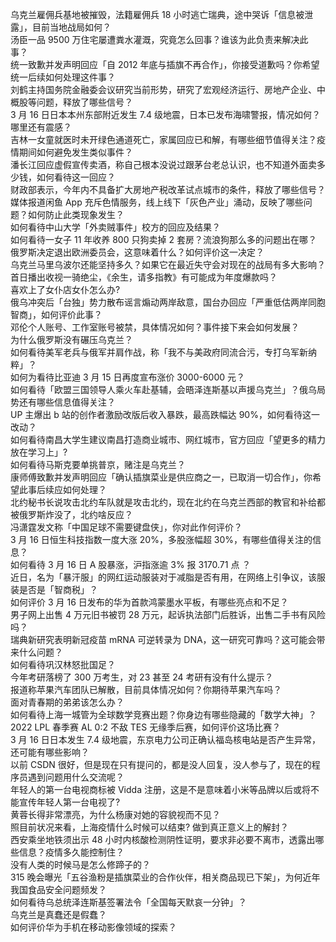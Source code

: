 乌克兰雇佣兵基地被摧毁，法籍雇佣兵 18 小时逃亡瑞典，途中哭诉「信息被泄露」，目前当地战局如何？  
汤臣一品 9500 万住宅屡遭粪水灌溉，究竟怎么回事？谁该为此负责来解决此事？  
统一致歉并发声明回应「自 2012 年底与插旗不再合作」，你接受道歉吗？你希望统一后续如何处理这件事？  
刘鹤主持国务院金融委会议研究当前形势，研究了宏观经济运行、房地产企业、中概股等问题，释放了哪些信号？  
3 月 16 日日本本州东部附近发生 7.4 级地震，日本已发布海啸警报，情况如何？哪里还有震感？  
吉林一女童就医时未开绿色通道死亡，家属回应已和解，有哪些细节值得关注？疫情期间如何避免发生类似事件？  
潘长江回应虚假宣传卖酒，称自己根本没说过跟茅台老总认识，也不知道外面卖多少钱，如何看待这一回应？  
财政部表示，今年内不具备扩大房地产税改革试点城市的条件，释放了哪些信号？  
媒体报道闲鱼 App 充斥色情服务，线上线下「灰色产业」涌动，反映了哪些问题？如何防止此类现象发生？  
如何看待中山大学「外卖贼事件」校方的回应及结果？  
如何看待一女子 11 年收养 800 只狗卖掉 2 套房？流浪狗那么多的问题出在哪？  
俄罗斯决定退出欧洲委员会，这意味着什么？如何评价这一决定？  
乌克兰马里乌波尔还能坚持多久？如果它在最近失守会对现在的战局有多大影响？  
首日播出收视一骑绝尘，《余生，请多指教》有可能成为年度爆款吗？  
喜欢上了女仆店女仆怎么办?  
俄乌冲突后「台独」势力散布谣言煽动两岸敌意，国台办回应「严重低估两岸同胞智商」，如何评价此事？  
邓伦个人账号、工作室账号被禁，具体情况如何？事件接下来会如何发展？  
为什么俄罗斯没有碾压乌克兰？  
如何看待美军老兵与俄军并肩作战，称「我不与美政府同流合污，专打乌军新纳粹」？  
如何为看待比亚迪 3 月 15 日再度宣布涨价 3000-6000 元？  
如何看待「欧盟三国领导人乘火车赴基辅，会晤泽连斯基以声援乌克兰」？俄乌局势还有哪些信息值得关注？  
UP 主爆出 b 站的创作者激励改版后收入暴跌，最高跌幅达 90%，如何看待这一改动？  
如何看待南昌大学生建议南昌打造商业城市、网红城市，官方回应「望更多的精力放在学习上」?  
如何看待马斯克要单挑普京，赌注是乌克兰？  
康师傅致歉并发声明回应「确认插旗菜业是供应商之一，已取消一切合作」，你希望此事后续应如何处理？  
北约秘书长说攻击北约车队就是攻击北约，现在北约在乌克兰西部的教官和补给都被俄罗斯炸没了，北约啥反应？  
冯潇霆发文称「中国足球不需要键盘侠」，你对此作何评价？  
3 月 16 日恒生科技指数一度大涨 20%，多股涨幅超 30%，有哪些值得关注的信息？  
如何看待 3 月 16 日 A 股暴涨，沪指涨逾 3% 报 3170.71 点 ？  
近日，名为「暴汗服」的网红运动服装对于减脂是否有用，在网络上引争议，该服装是否是「智商税」？  
如何评价 3 月 16 日发布的华为首款鸿蒙墨水平板，有哪些亮点和不足？  
男子网上出售 4 万元旧书被罚 28 万元，起诉执法部门后胜诉，出售二手书有风险吗？  
瑞典新研究表明新冠疫苗 mRNA 可逆转录为 DNA，这一研究可靠吗？这可能会带来什么问题？  
如何看待巩汉林怒批国足？  
今年考研落榜了 300 万考生，对 23 甚至 24 考研有没有什么提示？  
报道称苹果汽车团队已解散，目前具体情况如何？你期待苹果汽车吗？  
面对青春期的弟弟该怎么办？  
如何看待上海一城管为全球数学竞赛出题？你身边有哪些隐藏的「数学大神」？  
2022 LPL 春季赛 AL 0:2 不敌 TES 无缘季后赛，如何评价这场比赛？  
3 月 16 日日本发生 7.4 级地震，东京电力公司正确认福岛核电站是否产生异常，还可能有哪些影响？  
以前 CSDN 很好，但是现在只有提问的，都是没人回复，没人参与了，现在的程序员遇到问题用什么交流呢？  
年轻人的第一台电视商标被 Vidda 注册，这是不是意味着小米等品牌以后或将不能宣传年轻人第一台电视了?  
黄蓉长得非常漂亮，为什么杨康对她的容貌视而不见？  
照目前状况来看，上海疫情什么时候可以结束? 做到真正意义上的解封？  
西安乘坐地铁须出示 48 小时内核酸检测阴性证明，要求非必要不离市，透露出哪些信息？疫情多久能控制住？  
没有人类的时候马是怎么修蹄子的？  
315 晚会曝光「五谷渔粉是插旗菜业的合作伙伴，相关商品现已下架」，为何近年我国食品安全问题频发？  
如何看待乌总统泽连斯基签署法令「全国每天默哀一分钟」？  
乌克兰是真蠢还是假蠢？  
如何评价华为手机在移动影像领域的探索？  
